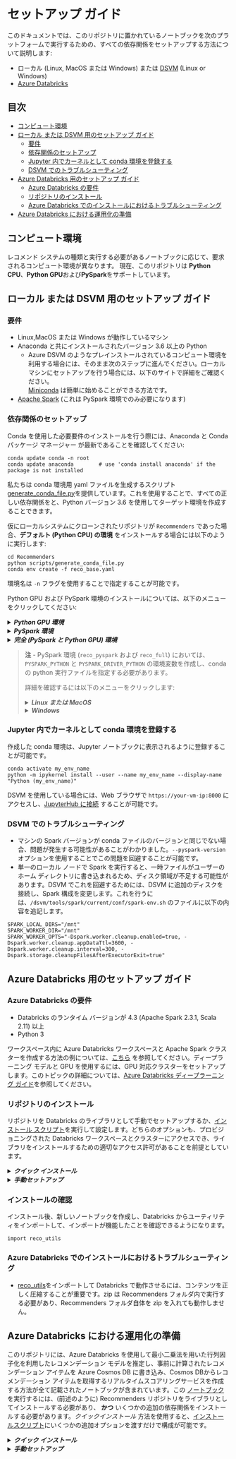 # セットアップ ガイド

このドキュメントでは、このリポジトリに置かれているノートブックを次のプラットフォームで実行するための、すべての依存関係をセットアップする方法について説明します:

* ローカル (Linux, MacOS または Windows) または [DSVM](https://azure.microsoft.com/en-us/services/virtual-machines/data-science-virtual-machines/) (Linux or Windows)
* [Azure Databricks](https://azure.microsoft.com/en-us/services/databricks/)

## 目次

* [コンピュート環境](#コンピュート環境)
* [ローカル または DSVM 用のセットアップ ガイド](#ローカル-または-DSVM-用のセットアップ-ガイド)
  * [要件](#要件)
  * [依存関係のセットアップ](#依存関係のセットアップ)
  * [Jupyter 内でカーネルとして conda 環境を登録する](#Jupyter-内でカーネルとして-conda-環境を登録する)
  * [DSVM でのトラブルシューティング](#DSVM-でのトラブルシューティング)
* [Azure Databricks 用のセットアップ ガイド](#Azure-Databricks-用のセットアップ-ガイド)
  * [Azure Databricks の要件](#requirements-of-azure-databricks)
  * [リポジトリのインストール](#リポジトリのインストール)
  * [Azure Databricks でのインストールにおけるトラブルシューティング](#Azure-Databricks-でのインストールにおけるトラブルシューティング)
* [Azure Databricks における運用化の準備](#Azure-Databricks-における運用化の準備)

## コンピュート環境

レコメンド システムの種類と実行する必要があるノートブックに応じて、要求されるコンピュート環境が異なります。
現在、このリポジトリは **Python CPU**、**Python GPU**および**PySpark**をサポートしています。

## ローカル または DSVM 用のセットアップ ガイド

### 要件

* Linux,MacOS または Windows が動作しているマシン
* Anaconda と共にインストールされたバージョン 3.6 以上の Python
  * Azure DSVM のようなプレインストールされているコンピュート環境を利用する場合には、そのまま次のステップに進んでください。ローカルマシンにセットアップを行う場合には、以下のサイトで詳細をご確認ください。  
  [Miniconda](https://docs.conda.io/en/latest/miniconda.html) は簡単に始めることができる方法です。
* [Apache Spark](https://spark.apache.org/downloads.html) (これは PySpark 環境でのみ必要になります)

### 依存関係のセットアップ

Conda を使用した必要要件のインストールを行う際には、Anaconda と Conda パッケージ マネージャー が最新であることを確認してください:

```{shell}
conda update conda -n root
conda update anaconda        # use 'conda install anaconda' if the package is not installed
```

私たちは conda 環境用 yaml ファイルを生成するスクリプト [generate_conda_file.py](scripts/generate_conda_file.py)を提供しています。これを使用することで、すべての正しい依存関係をと、Python バージョン 3.6 を使用してターゲット環境を作成することできます。

仮にローカルシステムにクローンされたリポジトリが `Recommenders` であった場合、**デフォルト (Python CPU) の環境** をインストールする場合には以下のように実行します:

    cd Recommenders
    python scripts/generate_conda_file.py
    conda env create -f reco_base.yaml 

環境名は `-n` フラグを使用することで指定することが可能です。

Python GPU および PySpark 環境のインストールについては、以下のメニューをクリックしてください:

<details>
<summary><strong><em>Python GPU 環境</em></strong></summary>

GPU マシンを持っている場合には、以下のように Python GPU 環境をインストールすることが可能です:

    cd Recommenders
    python scripts/generate_conda_file.py --gpu
    conda env create -f reco_gpu.yaml 

</details>

<details>
<summary><strong><em>PySpark 環境</em></strong></summary>

PySpark 環境のインストールは以下のように指定します:

    cd Recommenders
    python scripts/generate_conda_file.py --pyspark
    conda env create -f reco_pyspark.yaml

Additionally, if you want to test a particular version of spark, you may pass the --pyspark-version argument:

    python scripts/generate_conda_file.py --pyspark-version 2.4.0

</details>

<details>
<summary><strong><em>完全 (PySpark と Python GPU) 環境</em></strong></summary>

この環境では、このリポジトリ内にある PySpark 及び Python GPU 用のノートブックのどちらも動作させることが可能です。
この環境をインストールするには以下のように実行します:

    cd Recommenders
    python scripts/generate_conda_file.py --gpu --pyspark
    conda env create -f reco_full.yaml

</details>


> **注** - PySpark 環境 (`reco_pyspark` および `reco_full`) においては、`PYSPARK_PYTHON` と `PYSPARK_DRIVER_PYTHON` の環境変数を作成し、conda の python 実行ファイルを指定する必要があります。
>
> 詳細を確認するには以下のメニューをクリックします:
>
> <details>
> <summary><strong><em>Linux または MacOS</em></strong></summary>
>
> これらの環境変数を環境がアクティベートされる度にセットするには、この[ガイド](https://conda.io/docs/user-guide/tasks/manage-environments.html#macos-and-linux)のステップに従う必要があります。
インストールされた環境が `/anaconda/envs/reco_pyspark` だった場合には、`/anaconda/envs/reco_pyspark/etc/conda/activate.d/env_vars.sh`ファイルを作成し、以下の内容を追記します:
>
>     ```bash
>     #!/bin/sh
>     export PYSPARK_PYTHON=/anaconda/envs/reco_pyspark/bin/python
>     export PYSPARK_DRIVER_PYTHON=/anaconda/envs/reco_pyspark/bin/python
>     export SPARK_HOME_BACKUP=$SPARK_HOME
>     unset SPARK_HOME
>     ```
>
> これにより、`conda activate reco_pyspark` が実行される度に環境変数のエクスポートが実行されます。
> 非アクティブ化した際にこれらの変数を無効化するには、`/anaconda/envs/reco_pyspark/etc/conda/deactivate.d/env_vars.sh`ファイルを作成し、以下の内容を追記します:
>
>     ```bash
>     #!/bin/sh
>     unset PYSPARK_PYTHON
>     unset PYSPARK_DRIVER_PYTHON
>     export SPARK_HOME=$SPARK_HOME_BACKUP
>     unset SPARK_HOME_BACKUP
>     ```
> 
> </details>
>
> <details><summary><strong><em>Windows</em></strong></summary>
> 
> これらの環境変数を環境がアクティベートされる度にセットするには、この[ガイド](https://conda.io/docs/user-guide/tasks/manage-environments.html#windows)のステップに従う必要があります。
インストールされた環境が `c:\anaconda\envs\reco_pyspark` だった場合には、`c:\anaconda\envs\reco_pyspark\etc\conda\activate.d\env_vars.bat`ファイルを作成し、以下の内容を追記します:
> 
>     @echo off
>     set PYSPARK_PYTHON=c:\anaconda\envs\reco_pyspark\python.exe
>     set PYSPARK_DRIVER_PYTHON=c:\anaconda\envs\reco_pyspark\python.exe
>     set SPARK_HOME_BACKUP=%SPARK_HOME%
>     set SPARK_HOME=
>     set PYTHONPATH_BACKUP=%PYTHONPATH%
>     set PYTHONPATH=
> 
> これにより、`conda activate reco_pyspark` が実行される度に環境変数のエクスポートが実行されます。
> 非アクティブ化した際にこれらの変数を無効化するには、`c:\anaconda\envs\reco_pyspark\etc\conda\deactivate.d\env_vars.bat`ファイルを作成し、以下の内容を追記します:
> 
>     @echo off
>     set PYSPARK_PYTHON=
>     set PYSPARK_DRIVER_PYTHON=
>     set SPARK_HOME=%SPARK_HOME_BACKUP%
>     set SPARK_HOME_BACKUP=
>     set PYTHONPATH=%PYTHONPATH_BACKUP%
>     set PYTHONPATH_BACKUP=
> 
> </details>


### Jupyter 内でカーネルとして conda 環境を登録する

作成した conda 環境は、Jupyter ノートブックに表示されるように登録することが可能です。

    conda activate my_env_name
    python -m ipykernel install --user --name my_env_name --display-name "Python (my_env_name)"
    
DSVM を使用している場合には、Web ブラウザで `https://your-vm-ip:8000` にアクセスし、[JupyterHub に接続](https://docs.microsoft.com/en-us/azure/machine-learning/data-science-virtual-machine/dsvm-ubuntu-intro#jupyterhub-and-jupyterlab) することが可能です。

### DSVM でのトラブルシューティング

* マシンの Spark バージョンが conda ファイルのバージョンと同じでない場合、問題が発生する可能性があることがわかりました。`--pyspark-version` オプションを使用することでこの問題を回避することが可能です。
* 単一のローカル ノードで Spark を実行すると、一時ファイルがユーザーのホーム ディレクトリに書き込まれるため、ディスク領域が不足する可能性があります。DSVM でこれを回避するためには、DSVM に追加のディスクを接続し、Spark 構成を変更します。これを行うには、`/dsvm/tools/spark/current/conf/spark-env.sh` のファイルに以下の内容を追記します。

```{shell}
SPARK_LOCAL_DIRS="/mnt"
SPARK_WORKER_DIR="/mnt"
SPARK_WORKER_OPTS="-Dspark.worker.cleanup.enabled=true, -Dspark.worker.cleanup.appDataTtl=3600, -Dspark.worker.cleanup.interval=300, -Dspark.storage.cleanupFilesAfterExecutorExit=true"
```

## Azure Databricks 用のセットアップ ガイド

### Azure Databricks の要件

* Databricks のランタイム バージョンが 4.3 (Apache Spark 2.3.1, Scala 2.11) 以上
* Python 3

ワークスペース内に Azure Databricks ワークスペースと Apache Spark クラスターを作成する方法の例については、[こちら](https://docs.microsoft.com/en-us/azure/azure-databricks/quickstart-create-databricks-workspace-portal) を参照してください。ディープラーニング モデルと GPU を使用するには、GPU 対応クラスターをセットアップします。このトピックの詳細については、[Azure Databricks ディープラーニング ガイド](https://docs.azuredatabricks.net/applications/deep-learning/index.html)を参照してください。  

### リポジトリのインストール
リポジトリを Databricks のライブラリとして手動でセットアップするか、[インストール スクリプト](scripts/databricks_install.py)を実行して設定します。どちらのオプションも、プロビジョニングされた Databricks ワークスペースとクラスターにアクセスでき、ライブラリをインストールするための適切なアクセス許可があることを前提としています。

<details>
<summary><strong><em>クイック インストール</em></strong></summary>

このオプションはセットアップを実行するためにインストール スクリプトを使用し、スクリプトを実行することで必要な追加の依存関係をしてに使用される環境で追加の依存関係をインストールします。

> スクリプトを実行には、以下の**前提条件**が必要になります:
> * [Azure Databricks CLI (コマンドライン インターフェース)](https://docs.azuredatabricks.net/user-guide/dev-tools/databricks-cli.html#install-the-cli)用の CLI 認証のセットアップ。[ここ](https://docs.azuredatabricks.net/user-guide/dev-tools/databricks-cli.html#set-up-authentication)でトークンの作成と認証の設定方法の詳細を確認してください。簡潔に言うと、次のコマンドを使用して環境をインストールおよび構成可能です。
>
>     ```{shell}
>     conda activate reco-pyspark
>     databricks configure --token
>     ```
>
> * 状態が *TERMINATED* の場合には、ターゲットの **cluster id** を使用して クラスタの **start** を実施する必要があります。
>   * CLI でクラスタ ID を確認するには、以下の内容を実行します:
>        ```{shell}
>        databricks clusters list
>        ```
>   * If required, you can start the cluster with:
>        ```{shell}
>        databricks clusters start --cluster-id <CLUSTER_ID>`
>        ```

インストール スクリプトには、さまざまな databricks-cli プロファイルを処理したり、mmlspark ライブラリのバージョンをインストールしたり、ライブラリを上書きしたり、クラスターを操作用に準備したりできるオプションが多数用意されています。すべてのオプションについては、以下を参照してください:

```{shell}
python scripts/databricks_install.py -h
```

databricks クラスターが *RUNNING* であることを確認したら、次のコマンドを使用してこのリポジトリ内のモジュールをインストールします。

```{shell}
cd Recommenders
python scripts/databricks_install.py <CLUSTER_ID>
```

**注** 運用化のための[この](notebooks/05_operationalize/als_movie_o16n.ipynb)サンプル コードを実行する予定がある場合には、運用化のためにクラスターを準備する必要があります。これを行うには、スクリプトの実行に追加のオプションを追加します。<CLUSTER_ID> は前述の <CLUSTER_ID> と同じで、`databricks clusters list` を実行し、適切なクラスターを選択することで識別できます。

```{shell}
python ./scripts/databricks_install.py --prepare-o16n <CLUSTER_ID>
```

詳細は以下を参照してください。
</details>

<details>
<summary><strong><em>手動セットアップ</em></strong></summary>

リポジトリを Databricks に手動でインストールするには、次の手順に従います:

1. Microsoft Recommenders リポジトリをローカル コンピュータにクローンします。
2. Recommenders フォルダ内のコンテンツを圧縮します(Azure Databricks では、圧縮フォルダに '.egg' サフィックスが必要なので、標準の '.zip' を使用しません)。

    ```{shell}
    cd Recommenders
    zip -r Recommenders.egg .
    ```

3. クラスターが起動したら、databricks ワークスペースに移動し、`Home` ボタンを選択します。
4. `Home` ディレクトリがパネルに表示されます。ディレクトリ内を右クリックし、`Import` を選択します。
5. ポップアップ ウィンドウには、ライブラリをインポートするオプションがあり、`(To import a library, such as a jar or egg, click here)`と表示されます。`click here` を選択します。
6. 次の画面で、最初のメニューで `Upload Python Egg or PyPI` オプションを選択します。
7. 次に、`Drop library egg here to upload` というテキストが含まれているボックスをクリックし、ファイルセレクタを使用して作成した `Recommenders.egg` ファイルを選択し、`Open` を選択します。
8. `Create library` をクリックします。これにより、卵がアップロードされ、ワークスペースで使用できるようになります。
9. 最後に、次のメニューで、ライブラリをクラスタにアタッチします。

</details>

### インストールの確認

インストール後、新しいノートブックを作成し、Databricks からユーティリティをインポートして、インポートが機能したことを確認できるようになります。

```{python}
import reco_utils
```

### Azure Databricks でのインストールにおけるトラブルシューティング

* [reco_utils](reco_utils)をインポートして Databricks で動作させるには、コンテンツを正しく圧縮することが重要です。zip は Recommenders フォルダ内で実行する必要があり、Recommenders フォルダ自体を zip を入れても動作しません。

## Azure Databricks における運用化の準備

このリポジトリには、Azure Databricks を使用して最小二乗法を用いた行列因子化を利用したレコメンデーション モデルを推定し、事前に計算されたレコメンデーション アイテムを Azure Cosmos DB に書き込み、Cosmos DBからレコメンデーション アイテムを取得するリアルタイムスコアリングサービスを作成する方法が全て記載されたノートブックが含まれています。この [ノートブック](notebooks/05_operationalize/als_movie_o16n.ipynb)を実行するには、(前述のように) Recommenders リポジトリをライブラリとしてインストールする必要があり、 **かつ** いくつかの追加の依存関係をインストールする必要があります。*クイックインストール* 方法を使用すると、[インストールスクリプト](scripts/databricks_install.py)にいくつかの追加オプションを渡すだけで構成が可能です。

<details>
<summary><strong><em>クイック インストール</em></strong></summary>

このオプションは、インストール スクリプトを使用してセットアップを行います。追加のオプションを使用してインストール スクリプトを実行するだけです。`Recommenders.egg` ライブラリをアップロードしてインストールするためにスクリプトを既に 1 回実行している場合は、`--overwrite` オプションを追加することもできます:

```{shell}
python scripts/databricks_install.py --overwrite --prepare-o16n <CLUSTER_ID>
```

このスクリプトは、以下の *手動セットアップ* セクションで説明されているすべての手順を実行します。

</details>

<details>
<summary><strong><em>手動セットアップ</em></strong></summary>

PyPI からライブラリとして、以下の 3 つのパッケージをインストールする必要があります:

* `azure-cli==2.0.56`
* `azureml-sdk[databricks]==1.0.8`
* `pydocumentdb==2.3.3`

PyPI からパッケージをインストールする方法の詳細については、[こちら](https://docs.azuredatabricks.net/user-guide/libraries.html#install-a-library-on-a-cluster)の手順に従って実施します。

さらに、クラスターに [spark-cosmosdb connector](https://docs.databricks.com/spark/latest/data-sources/azure/cosmosdb-connector.html) をインストールする必要があります。手動で行う最も簡単な方法は次のとおりです:

1. [適切な jar ファイル](https://search.maven.org/remotecontent?filepath=com/microsoft/azure/azure/azure-cosmosdb-spark_2.3.0_2.11/1.2.2/azure-cosmosdb-spark_2.3.0_2.11-1.2.2-uber.jar)を MAVEN からダウンロードしてください。**注** これは Spark バージョン '2.3.X' に適した jar であり、上記で詳しく説明した推奨の Azure Databricks ランタイムに適したバージョンです。
2. jar をアップロードしてインストールします。
   1. 「Azure Databrics」ワークスペースにログインする
   2. 左側の `Clusters` ボタンを選択します。
   3. ライブラリをインポートするクラスターを選択します。
   4. `Upload` と `Jar` オプションを選択し、その中に `Drop JAR here` というテキストが入っているボックスをクリックします。
   5. ダウンロードした `.jar` ファイルに移動し、それを選択し、`Open` をクリックします。
   6. `Install`をクリックします。
   7. クラスタを再起動します。

</details>
